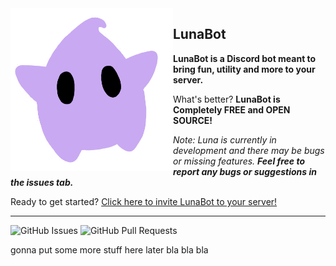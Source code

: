 <img align="left" style="width:260px" width="288px" src="https://github.com/spelis/LunaBot/blob/master/icon.png">

<h2>LunaBot</h2>

**LunaBot is a Discord bot meant to bring fun, utility and more to your server.**

What's better? **LunaBot is Completely FREE and OPEN SOURCE!**

*Note: Luna is currently in development and there may be bugs or missing features.*
***Feel free to report any bugs or suggestions in the issues tab.***

Ready to get started? [Click here to invite LunaBot to your server!](https://discord.com/oauth2/authorize?client_id=1345727284216205312)

---

![GitHub Issues](https://img.shields.io/github/issues/Spelis/LunaBot)
![GitHub Pull Requests](https://img.shields.io/github/issues-pr/Spelis/LunaBot)

gonna put some more stuff here later bla bla bla
